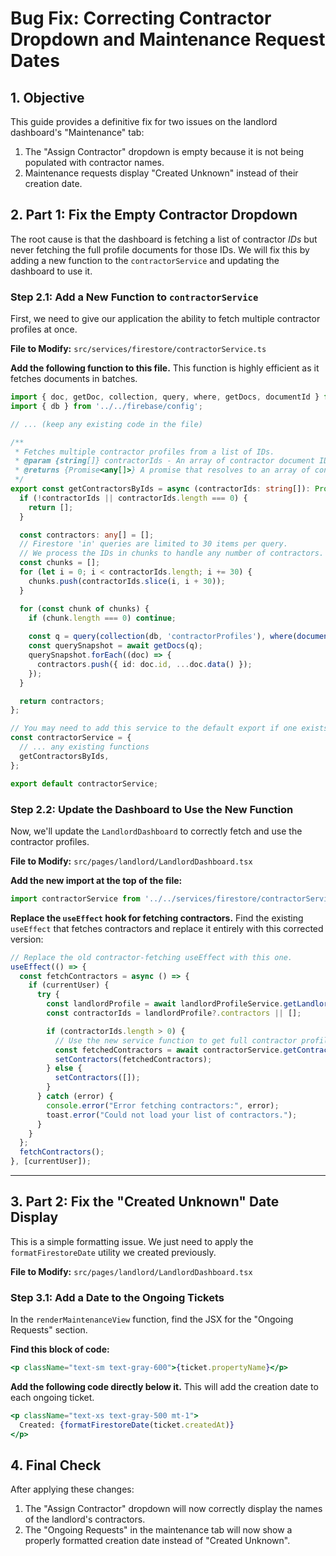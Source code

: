 
# Bug Fix: Correcting Contractor Dropdown and Maintenance Request Dates

## 1. Objective

This guide provides a definitive fix for two issues on the landlord dashboard's "Maintenance" tab:
1.  The "Assign Contractor" dropdown is empty because it is not being populated with contractor names.
2.  Maintenance requests display "Created Unknown" instead of their creation date.

## 2. Part 1: Fix the Empty Contractor Dropdown

The root cause is that the dashboard is fetching a list of contractor *IDs* but never fetching the full profile documents for those IDs. We will fix this by adding a new function to the `contractorService` and updating the dashboard to use it.

### Step 2.1: Add a New Function to `contractorService`
First, we need to give our application the ability to fetch multiple contractor profiles at once.

**File to Modify:** `src/services/firestore/contractorService.ts`

**Add the following function to this file.** This function is highly efficient as it fetches documents in batches.
```typescript
import { doc, getDoc, collection, query, where, getDocs, documentId } from 'firebase/firestore';
import { db } from '../../firebase/config';

// ... (keep any existing code in the file)

/**
 * Fetches multiple contractor profiles from a list of IDs.
 * @param {string[]} contractorIds - An array of contractor document IDs.
 * @returns {Promise<any[]>} A promise that resolves to an array of contractor profile objects.
 */
export const getContractorsByIds = async (contractorIds: string[]): Promise<any[]> => {
  if (!contractorIds || contractorIds.length === 0) {
    return [];
  }

  const contractors: any[] = [];
  // Firestore 'in' queries are limited to 30 items per query.
  // We process the IDs in chunks to handle any number of contractors.
  const chunks = [];
  for (let i = 0; i < contractorIds.length; i += 30) {
    chunks.push(contractorIds.slice(i, i + 30));
  }

  for (const chunk of chunks) {
    if (chunk.length === 0) continue;
    
    const q = query(collection(db, 'contractorProfiles'), where(documentId(), 'in', chunk));
    const querySnapshot = await getDocs(q);
    querySnapshot.forEach((doc) => {
      contractors.push({ id: doc.id, ...doc.data() });
    });
  }

  return contractors;
};

// You may need to add this service to the default export if one exists
const contractorService = {
  // ... any existing functions
  getContractorsByIds,
};

export default contractorService;
```

### Step 2.2: Update the Dashboard to Use the New Function
Now, we'll update the `LandlordDashboard` to correctly fetch and use the contractor profiles.

**File to Modify:** `src/pages/landlord/LandlordDashboard.tsx`

**Add the new import at the top of the file:**
```typescript
import contractorService from '../../services/firestore/contractorService';
```

**Replace the `useEffect` hook for fetching contractors.** Find the existing `useEffect` that fetches contractors and replace it entirely with this corrected version:
```typescript
// Replace the old contractor-fetching useEffect with this one.
useEffect(() => {
  const fetchContractors = async () => {
    if (currentUser) {
      try {
        const landlordProfile = await landlordProfileService.getLandlordProfile(currentUser.uid);
        const contractorIds = landlordProfile?.contractors || [];

        if (contractorIds.length > 0) {
          // Use the new service function to get full contractor profiles
          const fetchedContractors = await contractorService.getContractorsByIds(contractorIds);
          setContractors(fetchedContractors);
        } else {
          setContractors([]);
        }
      } catch (error) {
        console.error("Error fetching contractors:", error);
        toast.error("Could not load your list of contractors.");
      }
    }
  };
  fetchContractors();
}, [currentUser]);
```

---

## 3. Part 2: Fix the "Created Unknown" Date Display

This is a simple formatting issue. We just need to apply the `formatFirestoreDate` utility we created previously.

**File to Modify:** `src/pages/landlord/LandlordDashboard.tsx`

### Step 3.1: Add a Date to the Ongoing Tickets
In the `renderMaintenanceView` function, find the JSX for the "Ongoing Requests" section.

**Find this block of code:**
```jsx
<p className="text-sm text-gray-600">{ticket.propertyName}</p>
```

**Add the following code directly below it.** This will add the creation date to each ongoing ticket.
```jsx
<p className="text-xs text-gray-500 mt-1">
  Created: {formatFirestoreDate(ticket.createdAt)}
</p>
```

## 4. Final Check

After applying these changes:
1.  The "Assign Contractor" dropdown will now correctly display the names of the landlord's contractors.
2.  The "Ongoing Requests" in the maintenance tab will now show a properly formatted creation date instead of "Created Unknown".

